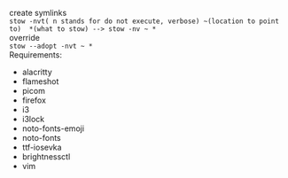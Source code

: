 create symlinks <br />
    `stow -nvt( n stands for do not execute, verbose) ~(location to point to)  *(what to stow) --> stow -nv ~ *` <br />
override<br />
    `stow --adopt -nvt ~ *`<br />
Requirements: <br />
<ul>
    <li>alacritty</li>
    <li>flameshot</li>
    <li>picom</li>
    <li>firefox</li>
    <li>i3</li>
    <li>i3lock</li>
    <li>noto-fonts-emoji</li>
    <li>noto-fonts</li>
    <li>ttf-iosevka</li>
    <li>brightnessctl</li>
    <li>vim</li>
</ul>
